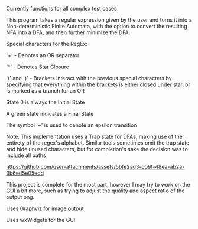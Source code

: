 Currently functions for all complex test cases

This program takes a regular expression given by the user and turns it into a Non-deterministic Finite Automata, with the option to convert the resulting NFA into a DFA, and then further minimize the DFA.

Special characters for the RegEx:

'+' - Denotes an OR separator

'*' - Denotes Star Closure

'(' and ')' - Brackets interact with the previous special characters by specifying that everything within the brackets is either closed under star, or is marked as a branch for an OR

State 0 is always the Initial State

A green state indicates a Final State

The symbol '~' is used to denote an epsilon transition

Note: This implementation uses a Trap state for DFAs, making use of the entirety of the regex's alphabet. Similar tools sometimes omit the trap state and hide unused characters, but for completion's sake the decision was to include all paths

https://github.com/user-attachments/assets/5bfe2ad3-c09f-48ea-ab2a-3b6ed5e05edd





This project is complete for the most part, however I may try to work on the GUI a bit more, such as trying to adjust the quality and aspect ratio of the output png.

Uses Graphviz for image output

Uses wxWidgets for the GUI

